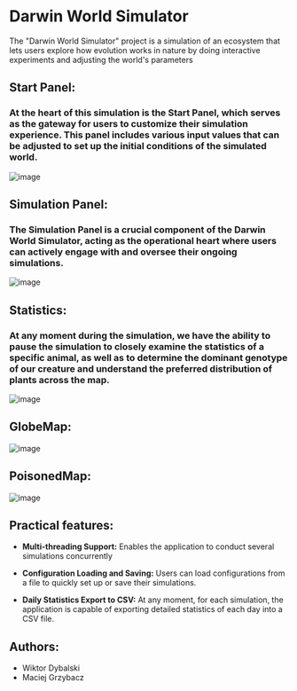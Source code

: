 # Darwin World Simulator

The "Darwin World Simulator" project is a simulation of an ecosystem that lets users explore how evolution works in nature by doing interactive experiments and adjusting the world's parameters


## Start Panel:

### At the heart of this simulation is the Start Panel, which serves as the gateway for users to customize their simulation experience. This panel includes various input values that can be adjusted to set up the initial conditions of the simulated world.
![image](https://github.com/WiktorDybalski/PO_PROJEKT_DYBALSKI_GRZYBACZ/assets/115371134/0cafaf09-3dd0-4a66-96c4-c37d40fc5a11)

## Simulation Panel:

### The Simulation Panel is a crucial component of the Darwin World Simulator, acting as the operational heart where users can actively engage with and oversee their ongoing simulations.
![image](https://github.com/WiktorDybalski/PO_PROJEKT_DYBALSKI_GRZYBACZ/assets/115371134/9c5d3c9a-9205-44a6-af5b-3a37f4fefac0)

## Statistics:
### At any moment during the simulation, we have the ability to pause the simulation to closely examine the statistics of a specific animal, as well as to determine the dominant genotype of our creature and understand the preferred distribution of plants across the map.
![image](https://github.com/WiktorDybalski/PO_PROJEKT_DYBALSKI_GRZYBACZ/assets/115371134/4259c974-d928-48c7-ac39-932318c2dd8a)

## GlobeMap:
![image](https://github.com/WiktorDybalski/PO_PROJEKT_DYBALSKI_GRZYBACZ/assets/115371134/ceb75a38-f8ad-471c-a7d9-19ce768c6dd2)

## PoisonedMap:
![image](https://github.com/WiktorDybalski/PO_PROJEKT_DYBALSKI_GRZYBACZ/assets/115371134/44a0e219-45c6-4383-a340-2f2cb8c837a8)

## Practical features:

+ **Multi-threading Support:** Enables the application to conduct several simulations concurrently

+ **Configuration Loading and Saving:** Users can load configurations from a file to quickly set up or save their simulations.
  
+ **Daily Statistics Export to CSV:** At any moment, for each simulation, the application is capable of exporting detailed statistics of each day into a CSV file.

## Authors:
 - Wiktor Dybalski
 - Maciej Grzybacz
